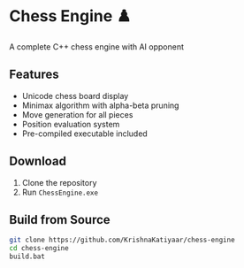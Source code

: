 # Chess Engine ♟️

A complete C++ chess engine with AI opponent

## Features
- Unicode chess board display
- Minimax algorithm with alpha-beta pruning
- Move generation for all pieces
- Position evaluation system
- Pre-compiled executable included

## Download
1. Clone the repository
2. Run `ChessEngine.exe`

## Build from Source
```bash
git clone https://github.com/KrishnaKatiyaar/chess-engine
cd chess-engine
build.bat
